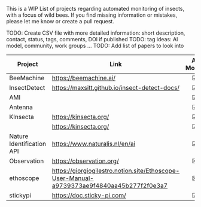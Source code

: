This is a WIP List of projects regarding automated monitoring of insects, with a focus of wild bees.
If you find missing information or mistakes, please let me know or create a pull request.

TODO: Create CSV file with more detailed information: short description, contact, status, tags, comments, DOI if published
TODO: tag ideas: AI model, community,  work groups ...
TODO: Add list of papers to look into

| Project    | Link | AI Model | Hardware | Software | Country |
| -------- | ------- | :--------: | :--------: | :--------: | ------- | 
| BeeMachine  | https://beemachine.ai/| &#x2611; | &#x2612; | &#x2611; | USA |
| InsectDetect | https://maxsitt.github.io/insect-detect-docs/ | &#x2611; | &#x2611; | &#x2611; | Germany | 
| AMI  | | &#x2611; | &#x2611; | &#x2611; |  |
| Antenna  | | &#x2611; | &#x2611; | &#x2611; |  |
| KInsecta  | https://kinsecta.org/ | &#x2611; | &#x2611; | &#x2611; | Germany |
|   | https://kinsecta.org/ | &#x2611; | &#x2611; | &#x2611; | Germany |
| Nature Identification API | https://www.naturalis.nl/en/ai | &#x2611; | &#x2612; | &#x2611; | Netherlands
| Observation | https://observation.org/ | &#x2612; | &#x2612; | &#x2611; | Netherlands
| ethoscope | https://giorgiogilestro.notion.site/Ethoscope-User-Manual-a9739373ae9f4840aa45b277f2f0e3a7 | &#x2612; | &#x2611; | &#x2611; | Netherlands
| stickypi | https://doc.sticky-pi.com/ | &#x2611; | &#x2611; | &#x2611; | Netherlands

